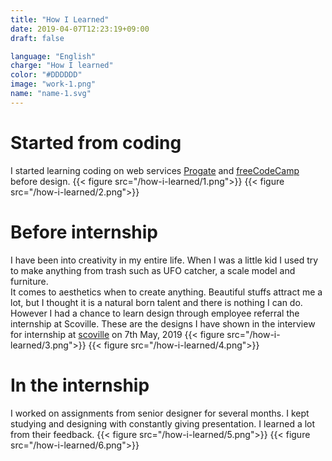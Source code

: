 ```yaml
---
title: "How I Learned"
date: 2019-04-07T12:23:19+09:00
draft: false

language: "English"
charge: "How I learned"
color: "#DDDDDD"
image: "work-1.png"
name: "name-1.svg"
---
```


# Started from coding

I started learning coding on web services [Progate](https://progate.com/) and [freeCodeCamp](https://www.freecodecamp.org/) before design.
{{< figure src="/how-i-learned/1.png">}}
{{< figure src="/how-i-learned/2.png">}}


# Before internship
I have been into creativity in my entire life. When I was a little kid I used try to make anything from trash such as UFO catcher, a scale model and furniture.<br>
It comes to aesthetics when to create anything. Beautiful stuffs attract me a lot, but I thought it is a natural born talent and there is nothing I can do.
However I had a chance to learn design through employee referral the internship at Scoville.
These are the designs I have shown in the interview for internship at [scoville](https://sc0ville.com/) on 7th May, 2019
{{< figure src="/how-i-learned/3.png">}}
{{< figure src="/how-i-learned/4.png">}}


# In the internship
I worked on assignments from senior designer for several months.
I kept studying and designing with constantly giving presentation. I learned a lot from their feedback.
{{< figure src="/how-i-learned/5.png">}}
{{< figure src="/how-i-learned/6.png">}}
